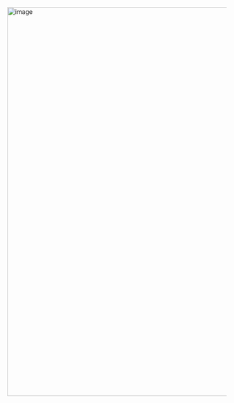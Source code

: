 <img width="1920" height="894" alt="image" src="https://github.com/user-attachments/assets/8b147573-f5d5-4052-b1e5-957ae1b95a98" />
